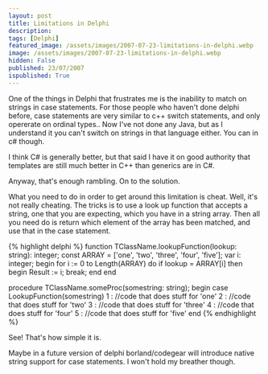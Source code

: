 ```yaml
---
layout: post
title: Limitations in Delphi
description: 
tags: [Delphi]
featured_image: /assets/images/2007-07-23-limitations-in-delphi.webp
image: /assets/images/2007-07-23-limitations-in-delphi.webp
hidden: False
published: 23/07/2007
ispublished: True
---
```

One of the things in Delphi that frustrates me is the inability to match on strings in case statements. For those people who haven't done delphi before, case statements are very similar to c++ switch statements, and only opererate on ordinal types.. Now I've not done any Java, but as I understand it you can't switch on strings in that language either. You can in c# though.

I think C# is generally better, but that said I have it on good authority that templates are still much better in C++ than generics are in C#.

Anyway, that's enough rambling. On to the solution.

What you need to do in order to get around this limitation is cheat. Well, it's not really cheating. The tricks is to use a look up function that accepts a string, one that you are expecting, which you have in a string array. Then all you need do is return which element of the array has been matched, and use that in the case statement.

{% highlight delphi %}
function TClassName.lookupFunction(lookup: string): integer;
const
  ARRAY = ['one', 'two', 'three', 'four', 'five'];
var
  i: integer;
begin
  for i := 0 to Length(ARRAY) do
    if lookup = ARRAY[i] then
    begin
      Result := i;
      break;
    end
end

procedure TClassName.someProc(somestring: string);
begin
  case LookupFunction(somestring)
  1 : //code that does stuff for 'one'
  2 : //code that does stuff for 'two'
  3 : //code that does stuff for 'three'
  4 : //code that does stuff for 'four'
  5 : //code that does stuff for 'five'
end
{% endhighlight %}

See! That's how simple it is.

Maybe in a future version of delphi borland/codegear will introduce native string support for case statements. I won't hold my breather though.
